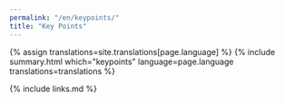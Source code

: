 ```yaml
---
permalink: "/en/keypoints/"
title: "Key Points"
---
```


{% assign translations=site.translations[page.language] %}
{% include summary.html which="keypoints" language=page.language translations=translations %}

{% include links.md %}
